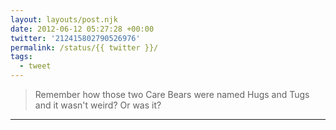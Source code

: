 ```yaml
---
layout: layouts/post.njk
date: 2012-06-12 05:27:28 +00:00
twitter: '212415802790526976'
permalink: /status/{{ twitter }}/
tags: 
  - tweet
---
```


> Remember how those two Care Bears were named Hugs and Tugs and it wasn't weird? Or was it?

---
